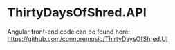 # ThirtyDaysOfShred.API

Angular front-end code can be found here: https://github.com/connoremusic/ThirtyDaysOfShred.UI
